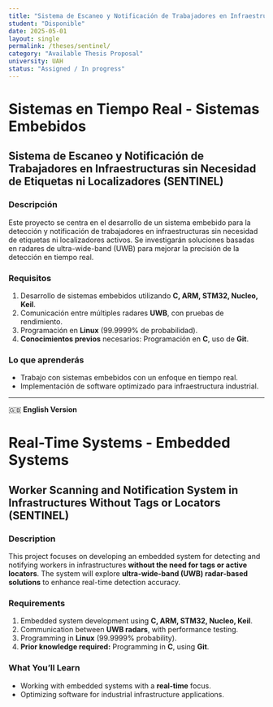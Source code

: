 ```yaml
---
title: "Sistema de Escaneo y Notificación de Trabajadores en Infraestructuras sin Necesidad de Etiquetas ni Localizadores (SENTINEL)"
student: "Disponible"
date: 2025-05-01
layout: single
permalink: /theses/sentinel/
category: "Available Thesis Proposal"
university: UAH
status: "Assigned / In progress"
---
```


# **Sistemas en Tiempo Real - Sistemas Embebidos**  
## **Sistema de Escaneo y Notificación de Trabajadores en Infraestructuras sin Necesidad de Etiquetas ni Localizadores (SENTINEL)**  

### **Descripción**  
Este proyecto se centra en el desarrollo de un sistema embebido para la detección y notificación de trabajadores en infraestructuras sin necesidad de etiquetas ni localizadores activos. Se investigarán soluciones basadas en radares de ultra-wide-band (UWB) para mejorar la precisión de la detección en tiempo real.  

### **Requisitos**  
1. Desarrollo de sistemas embebidos utilizando **C, ARM, STM32, Nucleo, Keil**.  
2. Comunicación entre múltiples radares **UWB**, con pruebas de rendimiento.  
3. Programación en **Linux** (99.9999% de probabilidad).  
4. **Conocimientos previos** necesarios: Programación en **C**, uso de **Git**.  

### **Lo que aprenderás**  
- Trabajo con sistemas embebidos con un enfoque en tiempo real.  
- Implementación de software optimizado para infraestructura industrial.  

---

🇬🇧 **English Version**  

# **Real-Time Systems - Embedded Systems**  
## **Worker Scanning and Notification System in Infrastructures Without Tags or Locators (SENTINEL)**  

### **Description**  
This project focuses on developing an embedded system for detecting and notifying workers in infrastructures **without the need for tags or active locators**. The system will explore **ultra-wide-band (UWB) radar-based solutions** to enhance real-time detection accuracy.  

### **Requirements**  
1. Embedded system development using **C, ARM, STM32, Nucleo, Keil**.  
2. Communication between **UWB radars**, with performance testing.  
3. Programming in **Linux** (99.9999% probability).  
4. **Prior knowledge required:** Programming in **C**, using **Git**.  

### **What You’ll Learn**  
- Working with embedded systems with a **real-time** focus.  
- Optimizing software for industrial infrastructure applications.  
